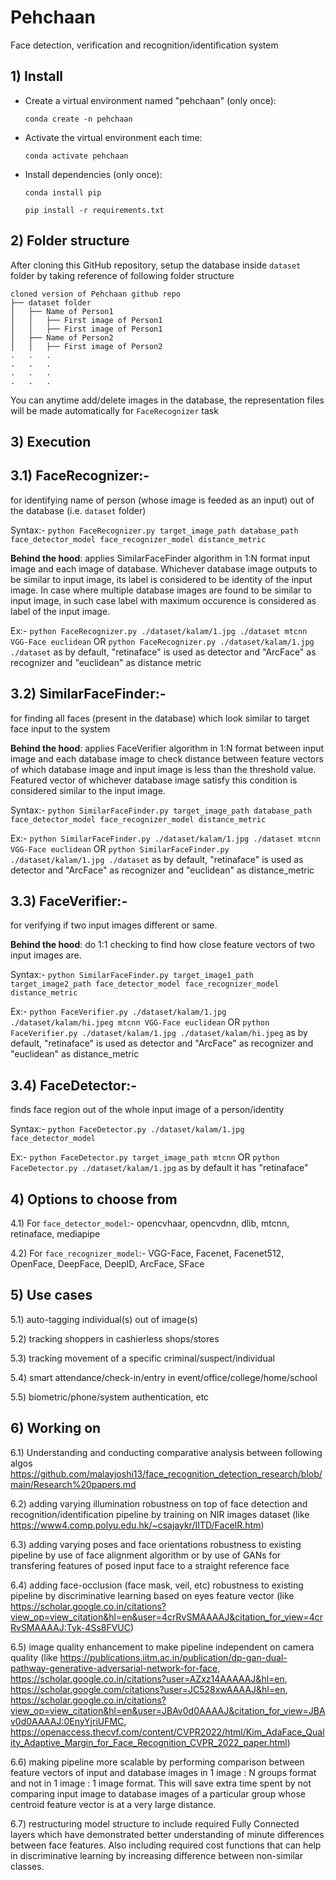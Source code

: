 # Pehchaan
Face detection, verification and recognition/identification system

## 1) Install

- Create a virtual environment named "pehchaan" (only once):

  `conda create -n pehchaan`

- Activate the virtual environment each time:

  `conda activate pehchaan`

- Install dependencies (only once):

  `conda install pip`

  `pip install -r requirements.txt`
  
## 2) Folder structure

After cloning this GitHub repository, setup the database inside `dataset` folder by taking reference of following folder structure
```
cloned version of Pehchaan github repo
├── dataset folder
│   ├── Name of Person1
│   │   ├── First image of Person1
│   │   ├── First image of Person1
│   ├── Name of Person2
│   │   ├── First image of Person2
.   .   .
.   .   .
.   .   .
.   .   .
```
You can anytime add/delete images in the database, the representation files will be made automatically for `FaceRecognizer` task

## 3) Execution

## 3.1) FaceRecognizer:-
 for identifying name of person (whose image is feeded as an input) out of the database (i.e. `dataset` folder)

Syntax:- `python FaceRecognizer.py target_image_path database_path face_detector_model face_recognizer_model distance_metric`

**Behind the hood**: applies SimilarFaceFinder algorithm in 1:N format input image and each image of database. Whichever database image outputs to be similar to input image, its label is considered to be identity of the input image. In case where multiple database images are found to be similar to input image, in such case label with maximum occurence is considered as label of the input image.

Ex:- `python FaceRecognizer.py ./dataset/kalam/1.jpg ./dataset mtcnn VGG-Face euclidean` OR  `python FaceRecognizer.py ./dataset/kalam/1.jpg ./dataset` as by default, "retinaface" is used as detector and "ArcFace" as recognizer and "euclidean" as distance metric

## 3.2) SimilarFaceFinder:-
 for finding all faces (present in the database) which look similar to target face input to the system

**Behind the hood**: applies FaceVerifier algorithm in 1:N format between input image and each database image to check distance between feature vectors of which database image and input image is less than the threshold value. Featured vector of whichever database image satisfy this condition is considered similar to the input image.

Syntax:- `python SimilarFaceFinder.py target_image_path database_path face_detector_model face_recognizer_model distance_metric`

Ex:- `python SimilarFaceFinder.py ./dataset/kalam/1.jpg ./dataset mtcnn VGG-Face euclidean` OR `python SimilarFaceFinder.py ./dataset/kalam/1.jpg ./dataset` as by default, "retinaface" is used as detector and "ArcFace" as recognizer and "euclidean" as distance_metric

## 3.3) FaceVerifier:-
 for verifying if two input images different or same.

**Behind the hood**: do 1:1 checking to find how close feature vectors of two input images are.

Syntax:- `python SimilarFaceFinder.py target_image1_path target_image2_path face_detector_model face_recognizer_model distance_metric`

Ex:- `python FaceVerifier.py ./dataset/kalam/1.jpg ./dataset/kalam/hi.jpeg mtcnn VGG-Face euclidean` OR `python FaceVerifier.py ./dataset/kalam/1.jpg ./dataset/kalam/hi.jpeg` as by default, "retinaface" is used as detector and "ArcFace" as recognizer and "euclidean" as distance_metric

## 3.4) FaceDetector:-
 finds face region out of the whole input image of a person/identity

Syntax:- `python FaceDetector.py ./dataset/kalam/1.jpg face_detector_model`

Ex:- `python FaceDetector.py target_image_path mtcnn` OR `python FaceDetector.py ./dataset/kalam/1.jpg` as by default it has "retinaface"

## 4) Options to choose from

4.1) For `face_detector_model`:- opencvhaar, opencvdnn, dlib, mtcnn, retinaface, mediapipe

4.2) For `face_recognizer_model`:- VGG-Face, Facenet, Facenet512, OpenFace, DeepFace, DeepID, ArcFace, SFace

## 5) Use cases

5.1) auto-tagging individual(s) out of image(s)

5.2) tracking shoppers in cashierless shops/stores

5.3) tracking movement of a specific criminal/suspect/individual

5.4) smart attendance/check-in/entry in event/office/college/home/school

5.5) biometric/phone/system authentication, etc

## 6) Working on

6.1) Understanding and conducting comparative analysis between following algos https://github.com/malayjoshi13/face_recognition_detection_research/blob/main/Research%20papers.md

6.2) adding varying illumination robustness on top of face detection and recognition/identification pipeline by training on NIR images dataset (like https://www4.comp.polyu.edu.hk/~csajaykr/IITD/FaceIR.htm)
 
6.3) adding varying poses and face orientations robustness to existing pipeline by use of face alignment algorithm or by use of GANs for transfering features of posed input face to a straight reference face 

6.4) adding face-occlusion (face mask, veil, etc) robustness to existing pipeline by discriminative learning based on eyes feature vector (like https://scholar.google.co.in/citations?view_op=view_citation&hl=en&user=4crRvSMAAAAJ&citation_for_view=4crRvSMAAAAJ:Tyk-4Ss8FVUC)

6.5) image quality enhancement to make pipeline independent on camera quality (like https://publications.iitm.ac.in/publication/dp-gan-dual-pathway-generative-adversarial-network-for-face, https://scholar.google.co.in/citations?user=AZxz14AAAAAJ&hl=en, https://scholar.google.com/citations?user=JC528xwAAAAJ&hl=en, https://scholar.google.co.in/citations?view_op=view_citation&hl=en&user=JBAv0d0AAAAJ&citation_for_view=JBAv0d0AAAAJ:0EnyYjriUFMC,  https://openaccess.thecvf.com/content/CVPR2022/html/Kim_AdaFace_Quality_Adaptive_Margin_for_Face_Recognition_CVPR_2022_paper.html)

6.6) making pipeline more scalable by performing comparison between feature vectors of input and database images in 1 image : N groups format and not in 1 image : 1 image format. This will save extra time spent by not comparing input image to database images of a particular group whose centroid feature vector is at a very large distance. 

6.7) restructuring model structure to include required Fully Connected layers which have demonstrated better understanding of minute differences between face features. Also including required cost functions that can help in discriminative learning by increasing difference between non-similar classes.

